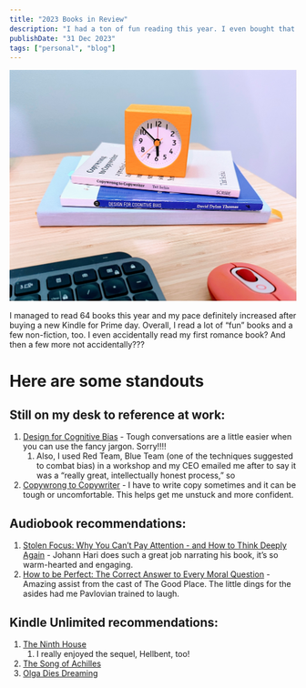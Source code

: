 ```yaml
---
title: "2023 Books in Review"
description: "I had a ton of fun reading this year. I even bought that Kindle mount and remote page turner set up from BookTok lol"
publishDate: "31 Dec 2023"
tags: ["personal", "blog"]
---
```


![Stack of books with a clock](./23books.jpg "New reference books on my desk")

I managed to read 64 books this year and my pace definitely increased after buying a new Kindle for Prime day. Overall, I read a lot of “fun” books and a few non-fiction, too. I even accidentally read my first romance book? And then a few more not accidentally???

# Here are some standouts

## Still on my desk to reference at work:
1. [Design for Cognitive Bias](https://abookapart.com/products/design-for-cognitive-bias) - Tough conversations are a little easier when you can use the fancy jargon. Sorry!!!!
	1. Also, I used Red Team, Blue Team (one of the techniques suggested to combat bias) in a workshop and my CEO emailed me after to say it was a “really great, intellectually honest process,” so 
2. [Copywrong to Copywriter](http://copygui.de) - I have to write copy sometimes and it can be tough or uncomfortable. This helps get me unstuck and more confident.

## Audiobook recommendations:
1. [Stolen Focus: Why You Can’t Pay Attention - and How to Think Deeply Again](https://stolenfocusbook.com/) - Johann Hari does such a great job narrating his book, it’s so warm-hearted and engaging. 
2. [How to be Perfect: The Correct Answer to Every Moral Question](https://www.simonandschuster.com/books/How-to-Be-Perfect/Michael-Schur/9781982159320) - Amazing assist from the cast of The Good Place. The little dings for the asides had me Pavlovian trained to laugh.

## Kindle Unlimited recommendations:
1. [The Ninth House](https://www.amazon.com/Ninth-House-Leigh-Bardugo-ebook/dp/B07LF64DZ2/ref=sr_1_1?crid=2R6WRTNFKKUQQ&keywords=the+ninth+house&qid=1701990415&s=digital-text&sprefix=The+ninth%2Cdigital-text%2C167&sr=1-1)
	1. I really enjoyed the sequel, Hellbent, too!
2. [The Song of Achilles](https://www.amazon.com/Song-Achilles-Enhanced-Novel-ebook/dp/B00723IP9Q/ref=sr_1_1?crid=SWLGRDUPU4QI&keywords=song+of+achilles&qid=1701990351&s=digital-text&sprefix=Song+of+ac%2Cdigital-text%2C193&sr=1-1)
3. [Olga Dies Dreaming ](https://www.amazon.com/Olga-Dies-Dreaming-Xochitl-Gonzalez-ebook/dp/B0927CZS7N/ref=tmm_kin_swatch_0?_encoding=UTF8&qid=&sr=)
